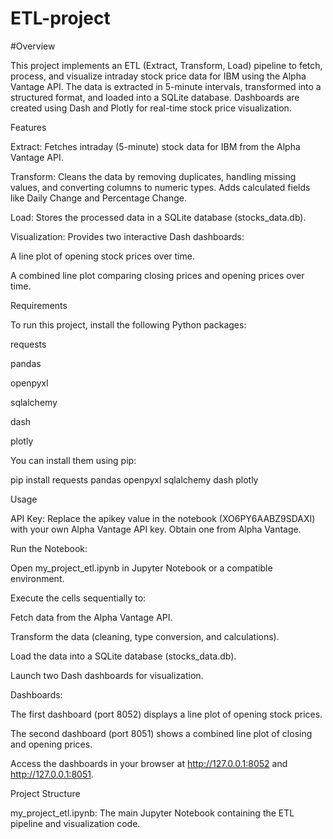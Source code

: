 # ETL-project
#Overview

This project implements an ETL (Extract, Transform, Load) pipeline to fetch, process, and visualize intraday stock price data for IBM using the Alpha Vantage API. The data is extracted in 5-minute intervals, transformed into a structured format, and loaded into a SQLite database. Dashboards are created using Dash and Plotly for real-time stock price visualization.

Features





Extract: Fetches intraday (5-minute) stock data for IBM from the Alpha Vantage API.



Transform: Cleans the data by removing duplicates, handling missing values, and converting columns to numeric types. Adds calculated fields like Daily Change and Percentage Change.



Load: Stores the processed data in a SQLite database (stocks_data.db).



Visualization: Provides two interactive Dash dashboards:





A line plot of opening stock prices over time.



A combined line plot comparing closing prices and opening prices over time.

Requirements

To run this project, install the following Python packages:





requests



pandas



openpyxl



sqlalchemy



dash



plotly

You can install them using pip:

pip install requests pandas openpyxl sqlalchemy dash plotly

Usage





API Key: Replace the apikey value in the notebook (XO6PY6AABZ9SDAXI) with your own Alpha Vantage API key. Obtain one from Alpha Vantage.



Run the Notebook:





Open my_project_etl.ipynb in Jupyter Notebook or a compatible environment.



Execute the cells sequentially to:





Fetch data from the Alpha Vantage API.



Transform the data (cleaning, type conversion, and calculations).



Load the data into a SQLite database (stocks_data.db).



Launch two Dash dashboards for visualization.



Dashboards:





The first dashboard (port 8052) displays a line plot of opening stock prices.



The second dashboard (port 8051) shows a combined line plot of closing and opening prices.



Access the dashboards in your browser at http://127.0.0.1:8052 and http://127.0.0.1:8051.

Project Structure





my_project_etl.ipynb: The main Jupyter Notebook containing the ETL pipeline and visualization code.



